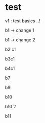 # test

v1 :  test basics ..!

b1 -> change 1

b1 -> change 2


b2 c1

b3c1

b4c1

b7

b9

b10

b10 2

b11